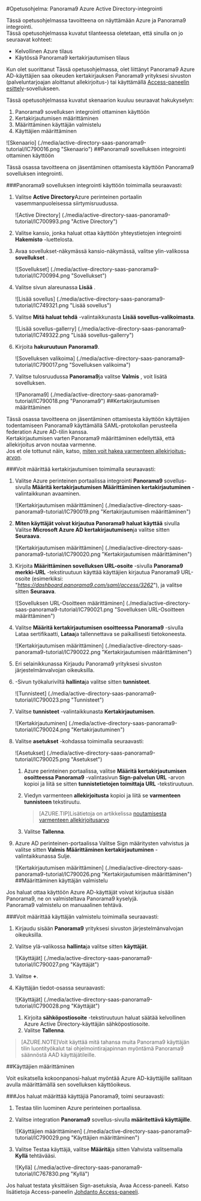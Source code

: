 <properties 
    pageTitle="Opetusohjelma: Azure Active Directory-integrointi Panorama9 | Microsoft Azure" 
    description="Opettele käyttämään Panorama9 Azure Active Directory-hakemistosta käyttöön kertakirjautumisen, automaattinen valmistelu ja lisää!" 
    services="active-directory" 
    authors="jeevansd"  
    documentationCenter="na" 
    manager="femila"/>
<tags 
    ms.service="active-directory" 
    ms.devlang="na" 
    ms.topic="article" 
    ms.tgt_pltfrm="na" 
    ms.workload="identity" 
    ms.date="09/29/2016" 
    ms.author="jeedes" />

#<a name="tutorial-azure-active-directory-integration-with-panorama9"></a>Opetusohjelma: Panorama9 Azure Active Directory-integrointi
  
Tässä opetusohjelmassa tavoitteena on näyttämään Azure ja Panorama9 integrointi.  
Tässä opetusohjelmassa kuvatut tilanteessa oletetaan, että sinulla on jo seuraavat kohteet:

-   Kelvollinen Azure tilaus
-   Käytössä Panorama9 kertakirjautumisen tilaus
  
Kun olet suorittanut Tässä opetusohjelmassa, olet liittänyt Panorama9 Azure AD-käyttäjien saa oikeuden kertakirjauksen Panorama9 yrityksesi sivuston (palveluntarjoajan aloittanut allekirjoitus-) tai käyttämällä [Access-paneelin esittely](active-directory-saas-access-panel-introduction.md)-sovellukseen.
  
Tässä opetusohjelmassa kuvatut skenaarion kuuluu seuraavat hakukyselyn:

1.  Panorama9 sovelluksen integrointi ottaminen käyttöön
2.  Kertakirjautumisen määrittäminen
3.  Määrittäminen käyttäjän valmistelu
4.  Käyttäjien määrittäminen

![Skenaario] (./media/active-directory-saas-panorama9-tutorial/IC790016.png "Skenaario")
##<a name="enabling-the-application-integration-for-panorama9"></a>Panorama9 sovelluksen integrointi ottaminen käyttöön
  
Tässä osassa tavoitteena on jäsentäminen ottamisesta käyttöön Panorama9 sovelluksen integrointi.

###<a name="to-enable-the-application-integration-for-panorama9-perform-the-following-steps"></a>Panorama9 sovelluksen integrointi käyttöön toimimalla seuraavasti:

1.  Valitse **Active Directory**Azure perinteinen portaalin vasemmanpuoleisessa siirtymisruudussa.

    ![Active Directory] (./media/active-directory-saas-panorama9-tutorial/IC700993.png "Active Directory")

2.  Valitse kansio, jonka haluat ottaa käyttöön yhteystietojen integrointi **Hakemisto** -luettelosta.

3.  Avaa sovellukset-näkymässä kansio-näkymässä, valitse ylin-valikossa **sovellukset** .

    ![Sovellukset] (./media/active-directory-saas-panorama9-tutorial/IC700994.png "Sovellukset")

4.  Valitse sivun alareunassa **Lisää** .

    ![Lisää sovellus] (./media/active-directory-saas-panorama9-tutorial/IC749321.png "Lisää sovellus")

5.  Valitse **Mitä haluat tehdä** -valintaikkunasta **Lisää sovellus-valikoimasta**.

    ![Lisää sovellus-gallerry] (./media/active-directory-saas-panorama9-tutorial/IC749322.png "Lisää sovellus-gallerry")

6.  Kirjoita **hakuruutuun** **Panorama9**.

    ![Sovelluksen valikoima] (./media/active-directory-saas-panorama9-tutorial/IC790017.png "Sovelluksen valikoima")

7.  Valitse tulosruudussa **Panorama9**ja valitse **Valmis** , voit lisätä sovelluksen.

    ![Panorama9] (./media/active-directory-saas-panorama9-tutorial/IC790018.png "Panorama9")
##<a name="configuring-single-sign-on"></a>Kertakirjautumisen määrittäminen
  
Tässä osassa tavoitteena on jäsentäminen ottamisesta käyttöön käyttäjien todentamiseen Panorama9 käyttämällä SAML-protokollan perusteella federation Azure AD-tilin kanssa.  
Kertakirjautumisen varten Panorama9 määrittäminen edellyttää, että allekirjoitus arvon noutaa varmenne.  
Jos et ole tottunut näin, katso, [miten voit hakea varmenteen allekirjoitus-arvon](http://youtu.be/YKQF266SAxI).

###<a name="to-configure-single-sign-on-perform-the-following-steps"></a>Voit määrittää kertakirjautumisen toimimalla seuraavasti:

1.  Valitse Azure perinteinen portaalissa integrointi **Panorama9** sovellus-sivulla **Määritä kertakirjautumisen** **Määrittäminen kertakirjautuminen** -valintaikkunan avaaminen.

    ![Kertakirjautumisen määrittäminen] (./media/active-directory-saas-panorama9-tutorial/IC790019.png "Kertakirjautumisen määrittäminen")

2.  **Miten käyttäjät voivat kirjautua Panorama9 haluat käyttää** sivulla Valitse **Microsoft Azure AD kertakirjautumisen**ja valitse sitten **Seuraava**.

    ![Kertakirjautumisen määrittäminen] (./media/active-directory-saas-panorama9-tutorial/IC790020.png "Kertakirjautumisen määrittäminen")

3.  Kirjoita **Määrittäminen sovelluksen URL-osoite** -sivulla **Panorama9 merkki-URL** -tekstiruutuun käyttää käyttäjien kirjautua Panorama9 URL-osoite (esimerkiksi: "*https://dashboard.panorama9.com/saml/access/3262*"), ja valitse sitten **Seuraava**.

    ![Sovelluksen URL-Osoitteen määrittäminen] (./media/active-directory-saas-panorama9-tutorial/IC790021.png "Sovelluksen URL-Osoitteen määrittäminen")

4.  Valitse **Määritä kertakirjautumisen osoitteessa Panorama9** -sivulla Lataa sertifikaatti, **Lataa**ja tallennettava se paikallisesti tietokoneesta.

    ![Kertakirjautumisen määrittäminen] (./media/active-directory-saas-panorama9-tutorial/IC790022.png "Kertakirjautumisen määrittäminen")

5.  Eri selainikkunassa Kirjaudu Panorama9 yrityksesi sivuston järjestelmänvalvojan oikeuksilla.

6.  -Sivun työkaluriviltä **hallinta**ja valitse sitten **tunnisteet**.

    ![Tunnisteet] (./media/active-directory-saas-panorama9-tutorial/IC790023.png "Tunnisteet")

7.  Valitse **tunnisteet** -valintaikkunasta **Kertakirjautumisen**.

    ![Kertakirjautuminen] (./media/active-directory-saas-panorama9-tutorial/IC790024.png "Kertakirjautuminen")

8.  Valitse **asetukset** -kohdassa toimimalla seuraavasti:

    ![Asetukset] (./media/active-directory-saas-panorama9-tutorial/IC790025.png "Asetukset")

    1.  Azure perinteinen portaalissa, valitse **Määritä kertakirjautumisen osoitteessa Panorama9** -valintasivun **Sign-palvelun URL** -arvon kopioi ja liitä se sitten **tunnistetietojen toimittaja URL** -tekstiruutuun.
    2.  Viedyn varmenteen **allekirjoitusta** kopioi ja liitä se **varmenteen tunnisteen** tekstiruutu.  

        >[AZURE.TIP]Lisätietoja on artikkelissa [noutamisesta varmenteen allekirjoitusarvo](http://youtu.be/YKQF266SAxI)

    3.  Valitse **Tallenna**.

9.  Azure AD perinteinen-portaalissa Valitse Sign määritysten vahvistus ja valitse sitten **Valmis** **Määrittäminen kertakirjautuminen** -valintaikkunassa Sulje.

    ![Kertakirjautumisen määrittäminen] (./media/active-directory-saas-panorama9-tutorial/IC790026.png "Kertakirjautumisen määrittäminen")
##<a name="configuring-user-provisioning"></a>Määrittäminen käyttäjän valmistelu
  
Jos haluat ottaa käyttöön Azure AD-käyttäjät voivat kirjautua sisään Panorama9, ne on valmisteltava Panorama9 kyselyjä.  
Panorama9 valmistelu on manuaalinen tehtävä.

###<a name="to-configure-user-provisioning-perform-the-following-steps"></a>Voit määrittää käyttäjän valmistelu toimimalla seuraavasti:

1.  Kirjaudu sisään **Panorama9** yrityksesi sivuston järjestelmänvalvojan oikeuksilla.

2.  Valitse ylä-valikossa **hallinta**ja valitse sitten **käyttäjät**.

    ![Käyttäjät] (./media/active-directory-saas-panorama9-tutorial/IC790027.png "Käyttäjät")

3.  Valitse **+**.

4.  Käyttäjän tiedot-osassa seuraavasti:

    ![Käyttäjät] (./media/active-directory-saas-panorama9-tutorial/IC790028.png "Käyttäjät")

    1.  Kirjoita **sähköpostiosoite** -tekstiruutuun haluat säätää kelvollinen Azure Active Directory-käyttäjän sähköpostiosoite.
    2.  Valitse **Tallenna**.

>[AZURE.NOTE]Voit käyttää mitä tahansa muita Panorama9 käyttäjän tilin luontityökalut tai ohjelmointirajapinnan myöntämä Panorama9 säännöstä AAD käyttäjätileille.

##<a name="assigning-users"></a>Käyttäjien määrittäminen
  
Voit esikatsella kokoonpanosi-haluat myöntää Azure AD-käyttäjille sallitaan avulla määrittämällä sen sovelluksen käyttöoikeus.

###<a name="to-assign-users-to-panorama9-perform-the-following-steps"></a>Jos haluat määrittää käyttäjiä Panorama9, toimi seuraavasti:

1.  Testaa tilin luominen Azure perinteinen portaalissa.

2.  Valitse integration **Panorama9** sovellus-sivulla **määritettävä käyttäjille**.

    ![Käyttäjien määrittäminen] (./media/active-directory-saas-panorama9-tutorial/IC790029.png "Käyttäjien määrittäminen")

3.  Valitse Testaa käyttäjä, valitse **Määritä**ja sitten Vahvista valitsemalla **Kyllä** tehtävääsi.

    ![Kyllä] (./media/active-directory-saas-panorama9-tutorial/IC767830.png "Kyllä")
  
Jos haluat testata yksittäisen Sign-asetuksia, Avaa Access-paneeli. Katso lisätietoja Access-paneelin [Johdanto Access-paneeli](active-directory-saas-access-panel-introduction.md).
